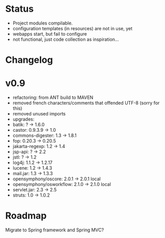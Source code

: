 Status
======
- Project modules compilable.
- configuration templates (in resources) are not in use, yet
- webapps start, but fail to configure
- not functional, just code collection as inspiration...

Changelog
=========

v0.9
====

- refactoring: from ANT build to MAVEN
- removed french characters/comments that offended UTF-8 (sorry for this)
- removed unused imports
- upgrades:
 - batik: ? -> 1.6.0
 - castor: 0.9.3.9 -> 1.0
 - commons-digester: 1.3 -> 1.8.1
 - fop: 0.20.3 -> 0.20.5
 - jakarta-regexp: 1.2 -> 1.4
 - jsp-api: ? -> 2.2
 - jstl: ? -> 1.2
 - log4j: 1.1.2 -> 1.2.17
 - lucene: 1.2 -> 1.4.3
 - mail.jar: 1.3 -> 1.3.3
 - opensymphony/oscore: 2.0.1 -> 2.0.1 local
 - opensymphony/osworkflow: 2.1.0 -> 2.1.0 local
 - servlet.jar: 2.3 -> 2.5
 - struts: 1.0 -> 1.0.2

Roadmap
=======
Migrate to Spring framework and Spring MVC?